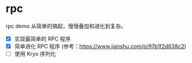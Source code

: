 # rpc
rpc demo
从简单的搞起，慢慢叠加和进化到复杂。

- [X] 实现最简单的 RPC 程序
- [X] 简单进化 RPC 程序 (参考：https://www.jianshu.com/p/97b1f2d638c2)
- [ ] 使用 Kryo 序列化